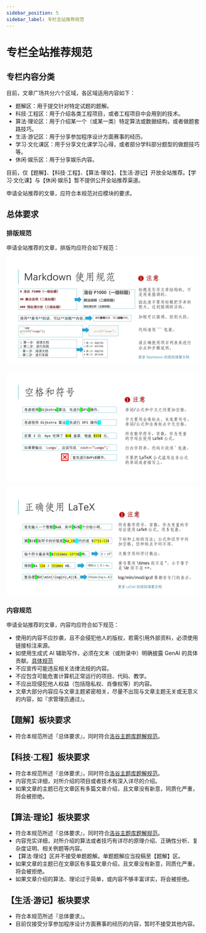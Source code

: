 ```yaml
---
sidebar_position: 5
sidebar_label: 专栏全站推荐规范
---
```

# 专栏全站推荐规范

## 专栏内容分类

目前，文章广场共分六个区域，各区域适用内容如下：

- 题解区：用于提交针对特定试题的题解。
- 科技·工程区：用于介绍各类工程项目，或者工程项目中会用到的技术。
- 算法·理论区：用于介绍某一个（或某一类）特定算法或数据结构，或者做题套路技巧。
- 生活·游记区：用于分享参加程序设计方面赛事的经历。
- 学习·文化课区：用于分享文化课学习心得，或者部分学科部分题型的做题技巧等。
- 休闲·娱乐区：用于分享娱乐内容。

目前，仅【题解】、【科技·工程】、【算法·理论】、【生活·游记】开放全站推荐。【学习·文化课】与【休闲·娱乐】暂不提供公开全站推荐渠道。

申请全站推荐的文章，应符合本规范对应模块的要求。

## 总体要求

### 排版规范

申请全站推荐的文章，排版均应符合如下规范：

![Markdown 使用规范](_image/sol2.jpg)  

![空格和符号](_image/sol3.jpg)  

![正确使用 LaTex](_image/sol4.jpg)

### 内容规范

申请全站推荐的文章，内容均应符合如下规范：

- 使用的内容不应抄袭，且不会侵犯他人的版权，若需引用外部资料，必须使用链接标注来源。
- 如使用生成式 AI 辅助写作，必须在文末（或附录中）明确披露 GenAI 的具体贡献。[具体规范](./GenAI-assisted-article-writing.md)
- 不应宣传可能违反相关法律法规的内容。
- 不应包含可能危害计算机正常运行的项目、代码、教学。
- 不应出现侵犯他人权益（包括隐私权、肖像权等）的内容。
- 文章大部分内容应与文章主题紧密相关，尽量不出现与文章主题无关或无意义的内容，如『求管理员通过』。

## 【题解】板块要求

- 符合本规范所述『总体要求』，同时符合[洛谷主题库题解规范](solution-standard.md)。

## 【科技·工程】板块要求

- 符合本规范所述『总体要求』，同时符合[洛谷主题库题解规范](solution-standard.md)。
- 内容充实详细，对所介绍的项目或者技术有深入详尽的介绍。
- 如果文章的主题已在文章区有多篇文章介绍，且文章没有新意，同质化严重，将会被拒绝。

## 【算法·理论】板块要求

- 符合本规范所述『总体要求』，同时符合[洛谷主题库题解规范](solution-standard.md)。
- 内容充实详细，对所介绍的算法或者技巧有详尽的原理介绍、正确性分析、复杂度证明、相关例题等内容。
- 【算法·理论】区并不接受单题题解。单题题解应当投稿至【题解】区。
- 如果文章的主题已在文章区有多篇文章介绍，且文章没有新意，同质化严重，将会被拒绝。
- 如果文章介绍的算法、理论过于简单，或内容不够丰富详实，将会被拒绝。

## 【生活·游记】板块要求

- 符合本规范所述『总体要求』。
- 目前仅接受分享参加程序设计方面赛事的经历的内容，暂时不接受其他内容。
